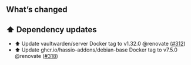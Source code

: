 ## What’s changed

## ⬆️ Dependency updates

- ⬆️ Update vaultwarden/server Docker tag to v1.32.0 @renovate ([#312](https://github.com/hassio-addons/addon-bitwarden/pull/312))
- ⬆️ Update ghcr.io/hassio-addons/debian-base Docker tag to v7.5.0 @renovate ([#318](https://github.com/hassio-addons/addon-bitwarden/pull/318))
